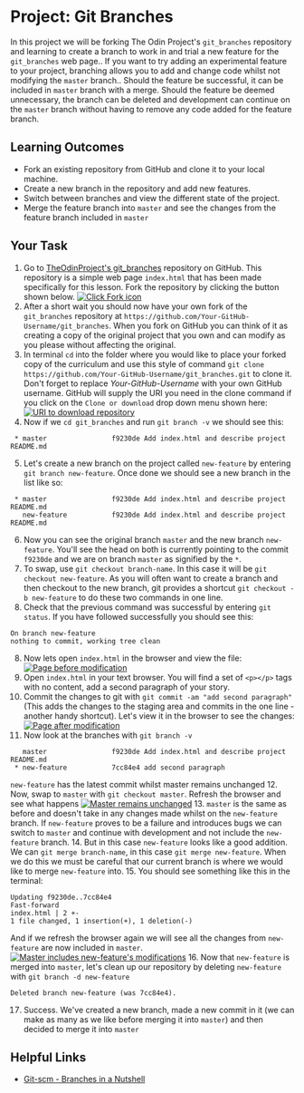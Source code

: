 # Project: Git Branches

In this project we will be forking The Odin Project's `git_branches` repository and learning to create a branch to work in and trial a new feature for the `git_branches` web page.. If you want to try adding an experimental feature to your project, branching allows you to add and change code whilst not modifying the `master` branch.. Should the feature be successful, it can be included in `master` branch with a merge. Should the feature be deemed unnecessary, the branch can be deleted and development can continue on the `master` branch without having to remove any code added for the feature branch.

## Learning Outcomes

* Fork an existing repository from GitHub and clone it to your local machine.
* Create a new branch in the repository and add new features.
* Switch between branches and view the different state of the project.
* Merge the feature branch into `master` and see the changes from the feature branch included in `master`

## Your Task

1. Go to [TheOdinProject's git_branches](https://github.com/TheOdinProject/git_branches) repository on GitHub. This repository is a simple web page `index.html` that has been made specifically for this lesson. Fork the repository by clicking the button shown below.
  <a href="http://i.imgur.com/fcJTCJU.png"><img class="tutorial-img" src="http://i.imgur.com/fcJTCJU.png" title="Click Fork icon" /></a>
2. After a short wait you should now have your own fork of the `git_branches` repository at `https://github.com/Your-GitHub-Username/git_branches`. When you fork on GitHub you can think of it as creating a copy of the original project that you own and can modify as you please without affecting the original.
3. In terminal `cd`  into the folder where you would like to place your forked copy of the curriculum and use this style of command `git clone https://github.com/Your-GitHub-Username/git_branches.git` to clone it. Don't forget to replace *Your-GitHub-Username* with your own GitHub username. GitHub will supply the URI you need in the clone command if you click on the `Clone or download` drop down menu shown here:
  <a href="http://i.imgur.com/rMnFkTy.png"><img class="tutorial-img" src="http://i.imgur.com/rMnFkTy.png" title="URI to download repository" /></a>
4. Now if we `cd git_branches` and run `git branch -v` we should see this:
  ```language-bash
   * master                f9230de Add index.html and describe project README.md

  ```
5. Let's create a new branch on the project called `new-feature` by entering `git branch new-feature`. Once done we should see a new branch in the list like so:
  ```language-bash
   * master                f9230de Add index.html and describe project README.md
     new-feature           f9230de Add index.html and describe project README.md

  ```
6. Now you can see the original branch `master` and the new branch `new-feature`. You'll see the head on both is currently pointing to the commit `f9230de` and we are on branch `master` as signified by the `*`. 
6. To swap, use `git checkout branch-name`. In this case it will be `git checkout new-feature`. As you will often want to create a branch and then checkout to the new branch, git provides a shortcut `git checkout -b new-feature` to do these two commands in one line.
7. Check that the previous command was successful by entering `git status`. If you have followed successfully you should see this:
  ```language-bash
  On branch new-feature
  nothing to commit, working tree clean

  ```
8. Now lets open `index.html` in the browser and view the file:
  <a href="http://i.imgur.com/hHCFyLn.png"><img class="tutorial-img" src="http://i.imgur.com/hHCFyLn.png" title="Page before modification" /></a>
9. Open `index.html` in your text browser. You will find a set of `<p></p>` tags with no content, add a second paragraph of your story.
10. Commit the changes to git with `git commit -am "add second paragraph"` (This adds the changes to the staging area and commits in the one line - another handy shortcut). Let's view it in the browser to see the changes:
  <a href="http://i.imgur.com/g8tF88n.png"><img class="tutorial-img" src="http://i.imgur.com/g8tF88n.png" title="Page after modification" /></a>
11. Now look at the branches with `git branch -v`
  ```language-bash
     master                f9230de Add index.html and describe project README.md
   * new-feature           7cc84e4 add second paragraph

  ```
  `new-feature` has the latest commit whilst master remains unchanged
12. Now, swap to `master` with `git checkout master`. Refresh the browser and see what happens 
  <a href="http://i.imgur.com/hHCFyLn.png"><img class="tutorial-img" src="http://i.imgur.com/hHCFyLn.png" title="Master remains unchanged" /></a>
13. `master` is the same as before and doesn't take in any changes made whilst on the `new-feature` branch. If `new-feature` proves to be a failure and introduces bugs we can switch to `master` and continue with development and not include the `new-feature` branch.
14. But in this case `new-feature` looks like a good addition. We can `git merge branch-name`, in this case `git merge new-feature`. When we do this we must be careful that our current branch is where we would like to merge `new-feature` into.
15. You should see something like this in the terminal:
  ```language-bash
  Updating f9230de..7cc84e4
  Fast-forward
  index.html | 2 +-
  1 file changed, 1 insertion(+), 1 deletion(-)

  ```
  And if we refresh the browser again we will see all the changes from `new-feature` are now included in `master`.
  <a href="http://i.imgur.com/g8tF88n.png"><img class="tutorial-img" src="http://i.imgur.com/g8tF88n.png" title="Master includes new-feature's modifications" /></a>
16. Now that `new-feature` is merged into `master`, let's clean up our repository by deleting `new-feature` with `git branch -d new-feature`
  ```language-bash
  Deleted branch new-feature (was 7cc84e4).
  ```
17. Success. We've created a new branch, made a new commit in it (we can make as many as we like before merging it into `master`) and then decided to merge it into `master`

## Helpful Links

* [Git-scm - Branches in a Nutshell](https://git-scm.com/book/en/v2/Git-Branching-Branches-in-a-Nutshell)